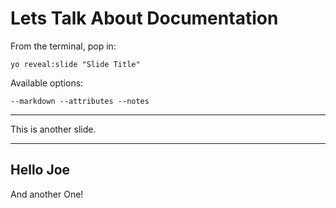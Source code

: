 
# Lets Talk About Documentation

From the terminal, pop in:

  ```yo reveal:slide "Slide Title"```

Available options:

 ```--markdown --attributes --notes```

----------

This is another slide.

---------

## Hello Joe

And another One!